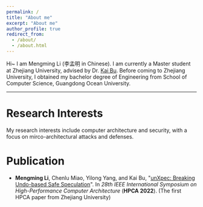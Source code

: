 ```yaml
---
permalink: /
title: "About me"
excerpt: "About me"
author_profile: true
redirect_from: 
  - /about/
  - /about.html
---
```


Hi~ I am Mengming Li (李孟明 in Chinese). I am currently a Master student at Zhejiang University, advised by Dr. [Kai Bu](https://list.zju.edu.cn/kaibu/). Before coming to Zhejiang University, I obtained my bachelor degree of Engineering from School of Computer Science, Guangdong Ocean University.

---
# Research Interests

My research interests include computer architecture and security, with a focus on mirco-architectural attacks and defenses.

# Publication

 * **Mengming Li**, Chenlu Miao, Yilong Yang, and Kai Bu, &quot;[unXpec: Breaking Undo-based Safe Speculation](/files/unXpec.pdf)&quot;. In *28th IEEE International Symposium on High-Performance Computer Architecture* (**HPCA 2022**). (The first HPCA paper from Zhejiang University)
 


